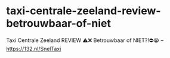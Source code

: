 # taxi-centrale-zeeland-review-betrouwbaar-of-niet
Taxi Centrale Zeeland REVIEW ⚠️❌ Betrouwbaar of NIET?!⛔️😭 – https://132.nl/SnelTaxi
